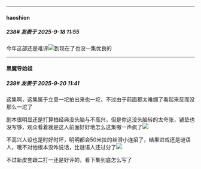 ﻿
*****

####  haoshion  
##### 238#       发表于 2025-9-18 11:55

今年这部还是难评<img src="https://static.stage1st.com/image/smiley/face2017/261.png" referrerpolicy="no-referrer">到现在了也没一集优良的


*****

####  黑魔导始祖  
##### 239#       发表于 2025-9-20 11:41

这集啊，这集属于立意一坨拍出来也一坨，不过由于前面都太难绷了看起来反而没那么一坨了

剧本很明显还是打算拍经典没头脑与不高兴，但是你这没头脑转的太夸张，铺垫也没写够，观众看着就是这人前面好好地怎么这集嗷一声疯了<img src="https://static.stage1st.com/image/smiley/face2017/067.png" referrerpolicy="no-referrer">

不高兴人设也是时好时坏，明明都会50米拉的丝滑小连招了，结果进戏还是谜语人，哦不对他根本没咋说话，比谜语人还过分了<img src="https://static.stage1st.com/image/smiley/face2017/067.png" referrerpolicy="no-referrer">

不过新皮套跟二打一还是好评的，看下集到底怎么写了

